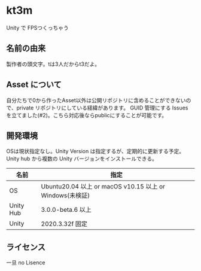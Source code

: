 # kt3m
Unity で FPSつくっちゃう

## 名前の由来

製作者の頭文字。tは3人だからt3だよ。

## Asset について

自分たちで0から作ったAsset以外は公開リポジトリに含めることができないので、private リポジトリにしている経緯があります。
GUID 管理にする Issues を立てました(#2)。こちら対応後ならpublicにすることが可能です。

## 開発環境

OSは現状指定なし。Unity Version は指定するが、定期的に更新する予定。 Unity hub から複数の Unity バージョンをインストールできる。

| 名前 | 指定 |
| -- | --- |
| OS | Ubuntu20.04 以上 or macOS v10.15 以上 or Windows(未検証) |
| Unity Hub | 3.0.0-beta.6 以上 |
| Unity | 2020.3.32f 固定 |


## ライセンス

一旦 no Lisence
